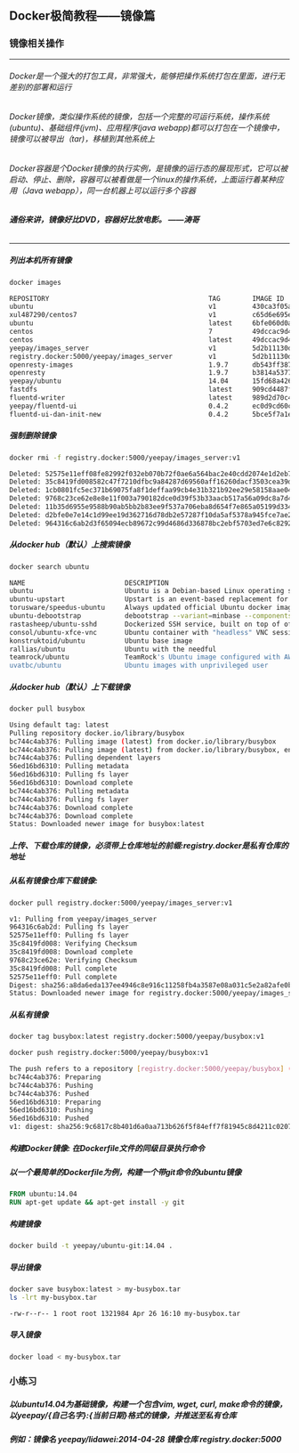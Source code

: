 Docker极简教程——镜像篇
--------------------------------------------------------

### 镜像相关操作

--------------------------------------------------------
###### Docker是一个强大的打包工具，非常强大，能够把操作系统打包在里面，进行无差别的部署和运行
###### Docker镜像，类似操作系统的镜像，包括一个完整的可运行系统，操作系统(ubuntu)、基础组件(jvm)、应用程序(java webapp)都可以打包在一个镜像中，镜像可以被导出（tar)，移植到其他系统上
###### Docker容器是个Docker镜像的执行实例，是镜像的运行态的展现形式，它可以被启动、停止、删除，容器可以被看做是一个linux的操作系统，上面运行着某种应用（Java webapp），同一台机器上可以运行多个容器

###### **通俗来讲，镜像好比DVD，容器好比放电影。    ——涛哥** 
--------------------------------------------------------

##### 列出本机所有镜像
```bash
docker images 

REPOSITORY                                        TAG        IMAGE ID         CREATED             VIRTUAL SIZE
ubuntu                                            v1         430ca3f05ab6     6 days ago          719.1 MB
xul487290/centos7                                 v1         c65d6e695e3d     7 days ago          863.1 MB
ubuntu                                            latest     6bfe060d0a45     12 days ago         188 MB
centos                                            7          49dccac9d468     3 weeks ago         196.7 MB
centos                                            latest     49dccac9d468     3 weeks ago         196.7 MB
yeepay/images_server                              v1         5d2b11130d1f     4 weeks ago         705.3 MB
registry.docker:5000/yeepay/images_server         v1         5d2b11130d1f     4 weeks ago         705.3 MB
openresty-images                                  1.9.7      db543ff3876e     4 weeks ago         773.3 MB
openresty                                         1.9.7      b3814a5377da     4 weeks ago         773.2 MB
yeepay/ubuntu                                     14.04      15fd68a42608     4 weeks ago         482.3 MB
fastdfs                                           latest     909cd4487fae     4 weeks ago         424.9 MB
fluentd-writer                                    latest     989d2d70c430     5 weeks ago         769.6 MB
yeepay/fluentd-ui                                 0.4.2      ec0d9cd60c95     5 weeks ago         769.6 MB
fluentd-ui-dan-init-new                           0.4.2      5bce5f7a1ef5     5 weeks ago         771.6 MB
```

##### 强制删除镜像
```bash
docker rmi -f registry.docker:5000/yeepay/images_server:v1

Deleted: 52575e11eff08fe82992f032eb070b72f0ae6a564bac2e40cdd2074e1d2eb7eb
Deleted: 35c8419fd008582c47f7210dfbc9a84287d69560aff16260dacf3503cea39d57
Deleted: 1cb0801fc5ec371b69075fa8f1deffaa99cb4e31b321b92ee29e58158aae04e1
Deleted: 9768c23ce62e8e8e11f003a790182dce0d39f53b33aacb517a56a09dc8a7d49a
Deleted: 11b35d6955e9588b90ab5bb2b83ee9f537a706eba8d654f7e865a05199d334e8
Deleted: d2bfe0e7e14c1d99ee19d362716d78db2e57287f10da5af5378a945fce7ae2ac
Deleted: 964316c6ab2d3f65094ecb89672c99d4686d336878bc2ebf5703ed7e6c8292ef
```

##### 从docker hub（默认）上搜索镜像
```bash
docker search ubuntu

NAME                         DESCRIPTION                                     STARS     OFFICIAL   AUTOMATED
ubuntu                       Ubuntu is a Debian-based Linux operating s...   3734      [OK]       
ubuntu-upstart               Upstart is an event-based replacement for ...   61        [OK]       
torusware/speedus-ubuntu     Always updated official Ubuntu docker imag...   25                   [OK]
ubuntu-debootstrap           debootstrap --variant=minbase --components...   24        [OK]       
rastasheep/ubuntu-sshd       Dockerized SSH service, built on top of of...   24                   [OK]
consol/ubuntu-xfce-vnc       Ubuntu container with "headless" VNC sessi...   11                   [OK]
konstruktoid/ubuntu          Ubuntu base image                               0                    [OK]
rallias/ubuntu               Ubuntu with the needful                         0                    [OK]
teamrock/ubuntu              TeamRock's Ubuntu image configured with AW...   0                    [OK]
uvatbc/ubuntu                Ubuntu images with unprivileged user            0                    [OK]
```

##### 从docker hub（默认）上下载镜像
```bash 
docker pull busybox

Using default tag: latest
Pulling repository docker.io/library/busybox
bc744c4ab376: Pulling image (latest) from docker.io/library/busybox
bc744c4ab376: Pulling image (latest) from docker.io/library/busybox, endpoint: https://registry-1.docker.io/v1/
bc744c4ab376: Pulling dependent layers
56ed16bd6310: Pulling metadata
56ed16bd6310: Pulling fs layer
56ed16bd6310: Download complete
bc744c4ab376: Pulling metadata
bc744c4ab376: Pulling fs layer
bc744c4ab376: Download complete
bc744c4ab376: Download complete
Status: Downloaded newer image for busybox:latest
```

##### 上传、下载仓库的镜像，必须带上仓库地址的前缀:registry.docker是私有仓库的地址
##### 从私有镜像仓库下载镜像: 
```bash
docker pull registry.docker:5000/yeepay/images_server:v1

v1: Pulling from yeepay/images_server
964316c6ab2d: Pulling fs layer
52575e11eff0: Pulling fs layer
35c8419fd008: Verifying Checksum
35c8419fd008: Download complete
9768c23ce62e: Verifying Checksum
35c8419fd008: Pull complete
52575e11eff0: Pull complete
Digest: sha256:a8da6eda137ee4946c8e916c11258fb4a3587e08a031c5e2a82afe0b04d178b7
Status: Downloaded newer image for registry.docker:5000/yeepay/images_server:v1
```

##### 从私有镜像
```bash
docker tag busybox:latest registry.docker:5000/yeepay/busybox:v1

docker push registry.docker:5000/yeepay/busybox:v1

The push refers to a repository [registry.docker:5000/yeepay/busybox] (len: 1)
bc744c4ab376: Preparing
bc744c4ab376: Pushing
bc744c4ab376: Pushed
56ed16bd6310: Preparing
56ed16bd6310: Pushing
56ed16bd6310: Pushed
v1: digest: sha256:9c6817c8b401d6a0aa713b626f5f84eff7f81945c8d4211c02077c51c78d8b4f size: 2734
```


##### 构建Docker镜像: 在Dockerfile文件的同级目录执行命令
##### 以一个最简单的Dockerfile为例，构建一个带git命令的ubuntu镜像
```Dockerfile
FROM ubuntu:14.04
RUN apt-get update && apt-get install -y git
```

##### 构建镜像
```bash
docker build -t yeepay/ubuntu-git:14.04 .
```

##### 导出镜像
```bash
docker save busybox:latest > my-busybox.tar
ls -lrt my-busybox.tar

-rw-r--r-- 1 root root 1321984 Apr 26 16:10 my-busybox.tar
```

##### 导入镜像
```bash
docker load < my-busybox.tar
```

### 小练习
##### 以ubuntu14.04为基础镜像，构建一个包含vim, wget, curl, make命令的镜像，以yeepay/{自己名字}:{当前日期}格式的镜像，并推送至私有仓库
##### 例如：镜像名 yeepay/lidawei:2014-04-28  镜像仓库 registry.docker:5000
